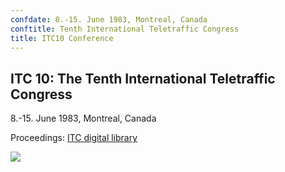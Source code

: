 ```yaml
---
confdate: 8.-15. June 1983, Montreal, Canada
conftitle: Tenth International Teletraffic Congress
title: ITC10 Conference
---
```


## ITC 10: The Tenth International Teletraffic Congress

8.-15. June 1983, Montreal, Canada

Proceedings: [ITC digital library](../itc-library/itc10.html)

![]({{site.baseurl}}/assets/Persistent/itc10-proc-logo.png)
